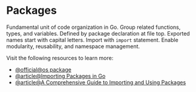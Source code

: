# Packages

Fundamental unit of code organization in Go. Group related functions, types, and variables. Defined by package declaration at file top. Exported names start with capital letters. Import with `import` statement. Enable modularity, reusability, and namespace management.

Visit the following resources to learn more:

- [@official@os package](https://pkg.go.dev/os)
- [@article@Importing Packages in Go](https://www.digitalocean.com/community/tutorials/importing-packages-in-go)
- [@article@A Comprehensive Guide to Importing and Using Packages](https://learnscripting.org/a-comprehensive-guide-to-importing-and-using-packages-in-go/)